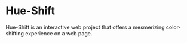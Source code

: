 # Hue-Shift
Hue-Shift is an interactive web project that offers a mesmerizing color-shifting experience on a web page.
